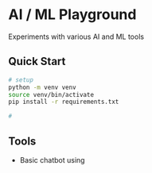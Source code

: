 # AI / ML Playground

Experiments with various AI and ML tools

## Quick Start

```bash
# setup
python -m venv venv
source venv/bin/activate
pip install -r requirements.txt

# 
```

## Tools
* Basic chatbot using 